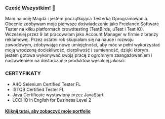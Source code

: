### Cześć Wszystkim! 👋

Mam na imię Magda i jestem początkująca Testerką Oprogramowania. Obecnie zdobywam moje pierwsze doświadczenie jako Freelance Software Tester na kilku platformach crowdtesting  (TestBirds, uTest i Test IO).  
Wcześniej przez 9 lat pracowałam jako Account Manager w firmie z branży reklamowej.
Przez ostatni rok skupiałam się na nauce i rozwoju zawodowym, zdobywając nowe umiejętności,  aby móc w pełni wykorzystać moją wrodzoną dociekliwość, cierpliwość i sumienność, dzięki którym jestem gotowa wykonywać swoją pracę z ogromnym zaangażowaniem i nastawieniem na dostarczanie produktów wysokiej jakości. 

### CERTYFIKATY

* A4Q Selenium Certified Tester FL
* ISTQB Certified Tester FL
* Java Certificate wystawiony przez JavaStart
* LCCI IQ in English for Business Level 2 

#### [Kliknij tutaj, aby zobaczyć moje portfolio](https://github.com/magdaniedz/tester_portfolio)

